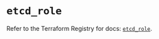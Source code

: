 # `etcd_role`

Refer to the Terraform Registry for docs: [`etcd_role`](https://registry.terraform.io/providers/ferlab-ste-justine/etcd/0.11.0/docs/resources/role).
